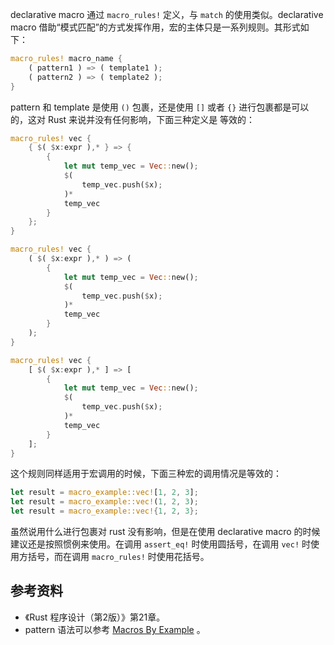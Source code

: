 declarative macro 通过 `macro_rules!` 定义，与 `match` 的使用类似。declarative macro 借助“模式匹配”的方式发挥作用，宏的主体只是一系列规则。其形式如下：

```rust
macro_rules! macro_name {
	( pattern1 ) => ( template1 );
	( pattern2 ) => ( template2 );
}
```

pattern 和 template 是使用 `()` 包裹，还是使用 `[]` 或者 `{}` 进行包裹都是可以的，这对 Rust 来说并没有任何影响，下面三种定义是
等效的：

```rust
macro_rules! vec {
    { $( $x:expr ),* } => {
        {
            let mut temp_vec = Vec::new();
            $(
                temp_vec.push($x);
            )*
            temp_vec
        }
    };
}

macro_rules! vec {
    ( $( $x:expr ),* ) => (
        {
            let mut temp_vec = Vec::new();
            $(
                temp_vec.push($x);
            )*
            temp_vec
        }
    );
}

macro_rules! vec {
    [ $( $x:expr ),* ] => [
        {
            let mut temp_vec = Vec::new();
            $(
                temp_vec.push($x);
            )*
            temp_vec
        }
    ];
}
```

这个规则同样适用于宏调用的时候，下面三种宏的调用情况是等效的：

```rust
let result = macro_example::vec![1, 2, 3];
let result = macro_example::vec!(1, 2, 3);
let result = macro_example::vec!{1, 2, 3};
```

虽然说用什么进行包裹对 rust 没有影响，但是在使用 declarative macro 的时候建议还是按照惯例来使用。在调用 `assert_eq!` 时使用圆括号，在调用 `vec!` 时使用方括号，而在调用 `macro_rules!` 时使用花括号。

## 参考资料

- 《Rust 程序设计（第2版）》第21章。
- pattern 语法可以参考 [Macros By Example](https://doc.rust-lang.org/reference/macros-by-example.html#macros-by-example) 。